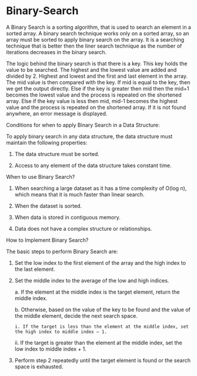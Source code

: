 # Binary-Search

A Binary Search is a sorting algorithm, that is used to search an element in a sorted array. A binary search technique works only on a sorted array, so an array must be sorted to apply binary search on the array. It is a searching technique that is better then the liner search technique as the number of iterations decreases in the binary search.

The logic behind the binary search is that there is a key. This key holds the value to be searched. The highest and the lowest value are added and divided by 2. Highest and lowest and the first and last element in the array. The mid value is then compared with the key. If mid is equal to the key, then we get the output directly. Else if the key is greater then mid then the mid+1 becomes the lowest value and the process is repeated on the shortened array. Else if the key value is less then mid, mid-1 becomes the highest value and the process is repeated on the shortened array. If it is not found anywhere, an error message is displayed.

Conditions for when to apply Binary Search in a Data Structure:

To apply binary search in any data structure, the data structure must maintain the following properties:

1. The data structure must be sorted.

2. Access to any element of the data structure takes constant time.

When to use Binary Search?

1. When searching a large dataset as it has a time complexity of O(log n), which means that it is much faster than linear search.

2. When the dataset is sorted.

3. When data is stored in contiguous memory.

4. Data does not have a complex structure or relationships.

How to Implement Binary Search?

The basic steps to perform Binary Search are:

1. Set the low index to the first element of the array and the high index to the last element.

2. Set the middle index to the average of the low and high indices.

   a. If the element at the middle index is the target element, return the middle index.
   
   b. Otherwise, based on the value of the key to be found and the value of the middle element, decide the next search space.
   
       i. If the target is less than the element at the middle index, set the high index to middle index – 1.
      
      ii. If the target is greater than the element at the middle index, set the low index to middle index + 1.
     
3. Perform step 2 repeatedly until the target element is found or the search space is exhausted.
